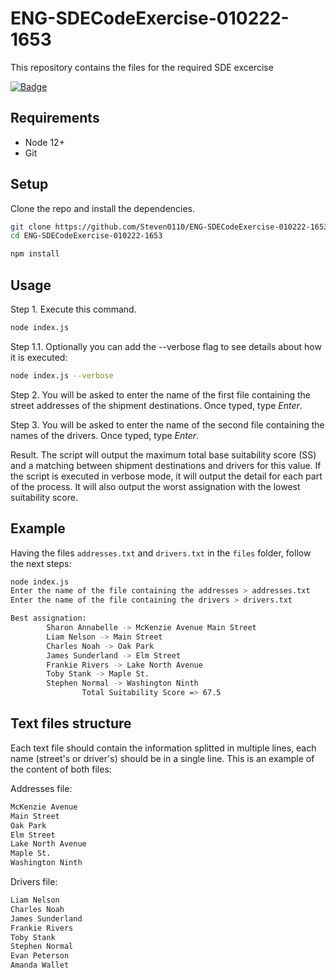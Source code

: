 # ENG-SDECodeExercise-010222-1653
This repository contains the files for the required SDE excercise

[![Badge](https://img.shields.io/badge/Enthusiasm-over_9000-dargreen)](https://circleci.com/gh/contentful/the-example-app.nodejs)

## Requirements

* Node 12+
* Git

## Setup
Clone the repo and install the dependencies.
```bash
git clone https://github.com/Steven0110/ENG-SDECodeExercise-010222-1653.git
cd ENG-SDECodeExercise-010222-1653
```


```bash
npm install
```

## Usage
Step 1. Execute this command.

```bash
node index.js
```

Step 1.1. Optionally you can add the --verbose flag to see details about how it is executed:

```bash
node index.js --verbose
```

Step 2. You will be asked to enter the name of the first file containing the street addresses of the shipment destinations. Once typed, type *Enter*.

Step 3. You will be asked to enter the name of the second file containing the names of the drivers. Once typed, type *Enter*.

Result. The script will output the maximum total base suitability score (SS) and a matching between shipment destinations and drivers for this value. If the script is executed in verbose mode, it will output the detail for each part of the process. It will also output the worst assignation with the lowest suitability score.

## Example
Having the files `addresses.txt` and `drivers.txt` in the `files` folder, follow the next steps:
```bash
node index.js
Enter the name of the file containing the addresses > addresses.txt
Enter the name of the file containing the drivers > drivers.txt

Best assignation:
        Sharon Annabelle -> McKenzie Avenue Main Street
        Liam Nelson -> Main Street
        Charles Noah -> Oak Park
        James Sunderland -> Elm Street
        Frankie Rivers -> Lake North Avenue
        Toby Stank -> Maple St.
        Stephen Normal -> Washington Ninth
                Total Suitability Score => 67.5

```

## Text files structure
Each text file should contain the information splitted in multiple lines, each name (street's or driver's) should be in a single line. This is an example of the content of both files:

Addresses file:
```bash
McKenzie Avenue
Main Street
Oak Park
Elm Street
Lake North Avenue
Maple St.
Washington Ninth
```

Drivers file:
```bash
Liam Nelson
Charles Noah
James Sunderland
Frankie Rivers
Toby Stank
Stephen Normal
Evan Peterson
Amanda Wallet

```


